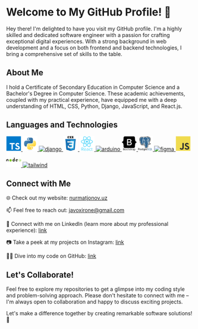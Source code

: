 # Welcome to My GitHub Profile! 👋

Hey there! I'm delighted to have you visit my GitHub profile. I'm a highly skilled and dedicated software engineer with a passion for crafting exceptional digital experiences. With a strong background in web development and a focus on both frontend and backend technologies, I bring a comprehensive set of skills to the table.

## About Me

I hold a Certificate of Secondary Education in Computer Science and a Bachelor's Degree in Computer Science. These academic achievements, coupled with my practical experience, have equipped me with a deep understanding of HTML, CSS, Python, Django, JavaScript, and React.js.

## Languages and Technologies

<a href="https://www.typescriptlang.org/" target="_blank" rel="noreferrer"> <img src="https://raw.githubusercontent.com/devicons/devicon/master/icons/typescript/typescript-original.svg" alt="typescript" width="40" height="40"/> </a><a href="https://www.python.org" target="_blank" rel="noreferrer"> <img src="https://raw.githubusercontent.com/devicons/devicon/master/icons/python/python-original.svg" alt="python" width="40" height="40"/> </a><a href="https://www.djangoproject.com/" target="_blank" rel="noreferrer"> <img src="https://cdn.worldvectorlogo.com/logos/django.svg" alt="django" width="40" height="40"/> </a> <a href="https://www.w3schools.com/css/" target="_blank" rel="noreferrer"> <img src="https://raw.githubusercontent.com/devicons/devicon/master/icons/css3/css3-original-wordmark.svg" alt="css3" width="40" height="40"/> </a><a href="https://reactjs.org/" target="_blank" rel="noreferrer"> <img src="https://raw.githubusercontent.com/devicons/devicon/master/icons/react/react-original-wordmark.svg" alt="react" width="40" height="40"/>
<a href="https://www.arduino.cc/" target="_blank" rel="noreferrer"> <img src="https://cdn.worldvectorlogo.com/logos/arduino-1.svg" alt="arduino" width="40" height="40"/> </a> <a href="https://getbootstrap.com" target="_blank" rel="noreferrer"> <img src="https://raw.githubusercontent.com/devicons/devicon/master/icons/bootstrap/bootstrap-plain-wordmark.svg" alt="bootstrap" width="40" height="40"/> </a> <a href="https://www.postgresql.org" target="_blank" rel="noreferrer"> <img src="https://raw.githubusercontent.com/devicons/devicon/master/icons/postgresql/postgresql-original-wordmark.svg" alt="postgresql" width="40" height="40"/> </a> <a href="https://www.figma.com/" target="_blank" rel="noreferrer"> <img src="https://www.vectorlogo.zone/logos/figma/figma-icon.svg" alt="figma" width="40" height="40"/> </a> <a href="https://developer.mozilla.org/en-US/docs/Web/JavaScript" target="_blank" rel="noreferrer"> <img src="https://raw.githubusercontent.com/devicons/devicon/master/icons/javascript/javascript-original.svg" alt="javascript" width="40" height="40"/> </a> <a href="https://nodejs.org" target="_blank" rel="noreferrer"> <img src="https://raw.githubusercontent.com/devicons/devicon/master/icons/nodejs/nodejs-original-wordmark.svg" alt="nodejs" width="40" height="40"/> </a>  </a> <a href="https://tailwindcss.com/" target="_blank" rel="noreferrer"> <img src="https://www.vectorlogo.zone/logos/tailwindcss/tailwindcss-icon.svg" alt="tailwind" width="40" height="40"/> </a> </p>

## Connect with Me

🌐 Check out my website: [nurmatjonov.uz](https://nurmatjonov.uz)

📫 Feel free to reach out: [javoxirone@gmail.com](mailto:javoxirone@gmail.com)

🔗 Connect with me on LinkedIn (learn more about my professional experience): [link](https://www.linkedin.com/in/javohir-nurmatjonov)

📷 Take a peek at my projects on Instagram: [link](https://www.instagram.com/javoxirone)

👨‍💻 Dive into my code on GitHub: [link](https://github.com/javoxirone)

## Let's Collaborate!

Feel free to explore my repositories to get a glimpse into my coding style and problem-solving approach. Please don't hesitate to connect with me – I'm always open to collaboration and happy to discuss exciting projects.

Let's make a difference together by creating remarkable software solutions! 🚀
